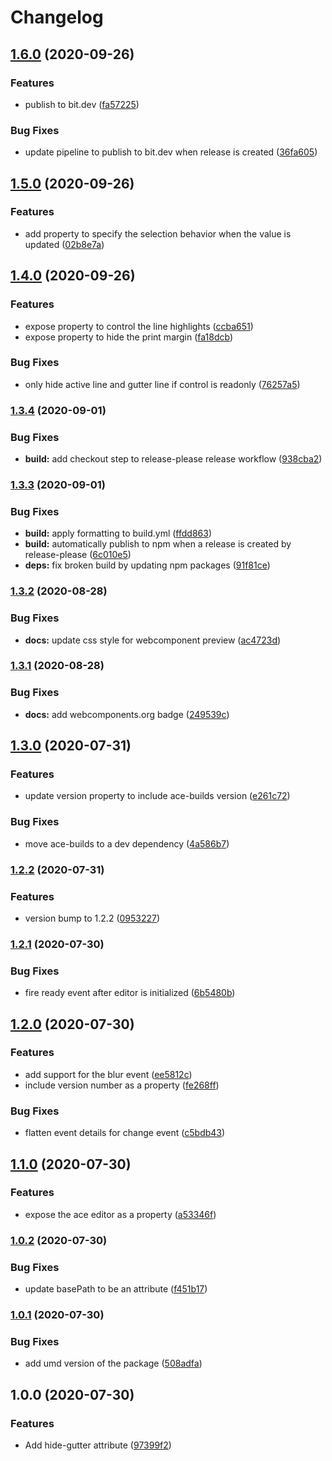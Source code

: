 # Changelog

## [1.6.0](https://www.github.com/socsieng/ace-custom-element/compare/v1.5.0...v1.6.0) (2020-09-26)


### Features

* publish to bit.dev ([fa57225](https://www.github.com/socsieng/ace-custom-element/commit/fa572259c9ad126970de2b4edbf1da3b09aabd81))


### Bug Fixes

* update pipeline to publish to bit.dev when release is created ([36fa605](https://www.github.com/socsieng/ace-custom-element/commit/36fa605a637c9471d6728dd4f20a997fcc21d48f))

## [1.5.0](https://www.github.com/socsieng/ace-custom-element/compare/v1.4.0...v1.5.0) (2020-09-26)


### Features

* add property to specify the selection behavior when the value is updated ([02b8e7a](https://www.github.com/socsieng/ace-custom-element/commit/02b8e7a70cab13391b6fef0f4cb875e161be4a0a))

## [1.4.0](https://www.github.com/socsieng/ace-custom-element/compare/v1.3.4...v1.4.0) (2020-09-26)


### Features

* expose property to control the line highlights ([ccba651](https://www.github.com/socsieng/ace-custom-element/commit/ccba6517417698a3c36456f45a6402d59543d848))
* expose property to hide the print margin ([fa18dcb](https://www.github.com/socsieng/ace-custom-element/commit/fa18dcb227c79660a582645f3591a040f2f8f366))


### Bug Fixes

* only hide active line and gutter line if control is readonly ([76257a5](https://www.github.com/socsieng/ace-custom-element/commit/76257a503f0d1a82420ac53a0b64714d869741cd))

### [1.3.4](https://www.github.com/socsieng/ace-custom-element/compare/v1.3.3...v1.3.4) (2020-09-01)


### Bug Fixes

* **build:** add checkout step to release-please release workflow ([938cba2](https://www.github.com/socsieng/ace-custom-element/commit/938cba22474a5803a3f6f0c9c1ec946928057b50))

### [1.3.3](https://www.github.com/socsieng/ace-custom-element/compare/v1.3.2...v1.3.3) (2020-09-01)


### Bug Fixes

* **build:** apply formatting to build.yml ([ffdd863](https://www.github.com/socsieng/ace-custom-element/commit/ffdd863d4d5af279228e20089d2f35502e4dc290))
* **build:** automatically publish to npm when a release is created by release-please ([6c010e5](https://www.github.com/socsieng/ace-custom-element/commit/6c010e536dff98ea10a6492616ad880a3c015ff3))
* **deps:** fix broken build by updating npm packages ([91f81ce](https://www.github.com/socsieng/ace-custom-element/commit/91f81ce9d435744a3462d1680a0b28e7898a3170))

### [1.3.2](https://www.github.com/socsieng/ace-custom-element/compare/v1.3.1...v1.3.2) (2020-08-28)


### Bug Fixes

* **docs:** update css style for webcomponent preview ([ac4723d](https://www.github.com/socsieng/ace-custom-element/commit/ac4723dda162f90405f8c8fc17586aa7e0605f52))

### [1.3.1](https://www.github.com/socsieng/ace-custom-element/compare/v1.3.0...v1.3.1) (2020-08-28)


### Bug Fixes

* **docs:** add webcomponents.org badge ([249539c](https://www.github.com/socsieng/ace-custom-element/commit/249539c35fb19aa2f7dbf640338781b67e5adb66))

## [1.3.0](https://www.github.com/socsieng/ace-custom-element/compare/v1.2.2...v1.3.0) (2020-07-31)


### Features

* update version property to include ace-builds version ([e261c72](https://www.github.com/socsieng/ace-custom-element/commit/e261c7299680142eda30e4a8568e78f8ab1085b9))


### Bug Fixes

* move ace-builds to a dev dependency ([4a586b7](https://www.github.com/socsieng/ace-custom-element/commit/4a586b7083ec4a2095936ac31cb9a4b4e34d8439))

### [1.2.2](https://www.github.com/socsieng/ace-custom-element/compare/v1.2.1...v1.2.2) (2020-07-31)


### Features

* version bump to 1.2.2 ([0953227](https://www.github.com/socsieng/ace-custom-element/commit/09532278e4305970b99b92de01bfd8ea4c8bca25))

### [1.2.1](https://www.github.com/socsieng/ace-custom-element/compare/v1.2.0...v1.2.1) (2020-07-30)


### Bug Fixes

* fire ready event after editor is initialized ([6b5480b](https://www.github.com/socsieng/ace-custom-element/commit/6b5480bd84dae139bc22fe67b32d038309ac0def))

## [1.2.0](https://www.github.com/socsieng/ace-custom-element/compare/v1.1.0...v1.2.0) (2020-07-30)


### Features

* add support for the blur event ([ee5812c](https://www.github.com/socsieng/ace-custom-element/commit/ee5812ceae444f160ac5488718f134aa598647ee))
* include version number as a property ([fe268ff](https://www.github.com/socsieng/ace-custom-element/commit/fe268ffe6bd9fc9fa9d61a5db5191e843bb78656))


### Bug Fixes

* flatten event details for change event ([c5bdb43](https://www.github.com/socsieng/ace-custom-element/commit/c5bdb43e9600079ab6f9d015408001168c2f1921))

## [1.1.0](https://www.github.com/socsieng/ace-custom-element/compare/v1.0.2...v1.1.0) (2020-07-30)


### Features

* expose the ace editor as a property ([a53346f](https://www.github.com/socsieng/ace-custom-element/commit/a53346ff3e07d10851d5e93ae0ec47cd59ffd12d))

### [1.0.2](https://www.github.com/socsieng/ace-custom-element/compare/v1.0.1...v1.0.2) (2020-07-30)


### Bug Fixes

* update basePath to be an attribute ([f451b17](https://www.github.com/socsieng/ace-custom-element/commit/f451b175749beb6443c4cbf74694547d1e7f6936))

### [1.0.1](https://www.github.com/socsieng/ace-custom-element/compare/v1.0.0...v1.0.1) (2020-07-30)


### Bug Fixes

* add umd version of the package ([508adfa](https://www.github.com/socsieng/ace-custom-element/commit/508adfa81219bcfa31027f927e313dd80a6f1a90))

## 1.0.0 (2020-07-30)


### Features

* Add hide-gutter attribute ([97399f2](https://www.github.com/socsieng/ace-custom-element/commit/97399f27e90279cc7e5ff6514387233cdbd1b8f4))
